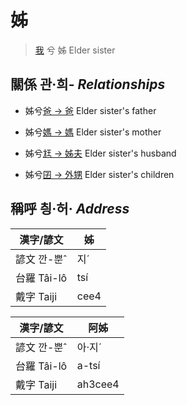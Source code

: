 # 姊
> [我](member1.md) 兮 姊
> Elder sister

## 關係 관·희- _Relationships_

- 姊兮[爸 → 爸](member2.md) Elder sister's father

- 姊兮[媽 → 媽](member3.md) Elder sister's mother

- 姊兮[尪 → 姊夫](member23.md) Elder sister's husband

- 姊兮[囝 → 外甥](member25.md) Elder sister's children



## 稱呼 칑·허· _Address_

漢字/諺文 | 姊
--- | ---
諺文 깐-뿐ˆ | 지ˊ
台羅 Tâi-lô | tsí
戴字 Taiji | cee4


漢字/諺文 | 阿姊
--- | ---
諺文 깐-뿐ˆ | 아·지ˊ
台羅 Tâi-lô | a-tsí
戴字 Taiji | ah3cee4


